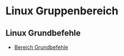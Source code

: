 # Linux Gruppenbereich

## Linux Grundbefehle
+ [Bereich Grundbefehle](https://github.com/guggenbergerME/Linux_Gruppenbereich/tree/main/Grundbefehle)

